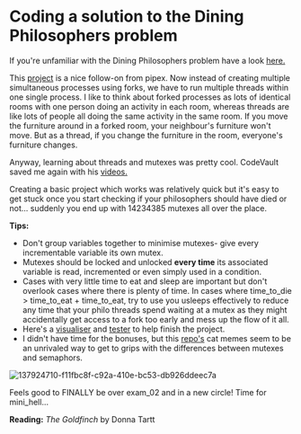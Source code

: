# Coding a solution to the Dining Philosophers problem

If you're unfamiliar with the Dining Philosophers problem have a look [here.](https://www.geeksforgeeks.org/dining-philosophers-problem/)

This [project](https://medium.com/@ruinadd/philosophers-42-guide-the-dining-philosophers-problem-893a24bc0fe2) is a nice follow-on from pipex. Now instead of creating multiple simultaneous processes using forks, we have to run multiple threads within one single process. I like to think about forked processes as lots of identical rooms with one person doing an activity in each room, whereas threads are like lots of people all doing the same activity in the same room. If you move the furniture around in a forked room, your neighbour's furniture won't move. But as a thread, if you change the furniture in the room, everyone's furniture changes.

Anyway, learning about threads and mutexes was pretty cool. CodeVault saved me again with his [videos.](https://www.youtube.com/watch?v=IKG1P4rgm54)

Creating a basic project which works was relatively quick but it's easy to get stuck once you start checking if your philosophers should have died or not... suddenly you end up with 14234385 mutexes all over the place.

**Tips:**
- Don't group variables together to minimise mutexes- give every incrementable variable its own mutex.
- Mutexes should be locked and unlocked **every time** its associated variable is read, incremented or even simply used in a condition.
- Cases with very little time to eat and sleep are important but don't overlook cases where there is plenty of time. In cases where time_to_die > time_to_eat + time_to_eat, try to use you usleeps effectively to reduce any time that your philo threads spend waiting at a mutex as they might accidentally get access to a fork too early and mess up the flow of it all.
- Here's a [visualiser](https://nafuka11.github.io/philosophers-visualizer/) and [tester](https://github.com/Rz-Rz/thales_tester) to help finish the project.
- I didn't have time for the bonuses, but this [repo's](https://github.com/lavrenovamaria/42-philosophers) cat memes seem to be an unrivaled way to get to grips with the differences between mutexes and semaphors.

![137924710-f11fbc8f-c92a-410e-bc53-db926ddeec7a](https://github.com/lbarry9/42/assets/127246677/589bcc1b-c0c6-42a6-9baa-eec1a62a99a5)

Feels good to FINALLY be over exam_02 and in a new circle! Time for mini_hell...

**Reading:** _The Goldfinch_ by Donna Tartt
